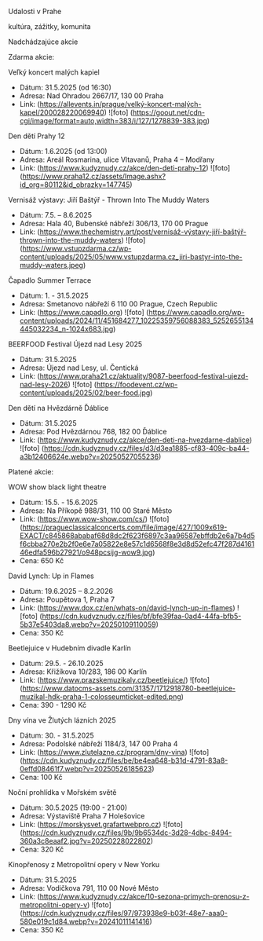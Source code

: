 Udalosti v Prahe

kultúra, zážitky, komunita

Nadchádzajúce akcie

Zdarma akcie:

Veľký koncert malých kapiel
- Dátum: 31.5.2025 (od 16:30)
- Adresa: Nad Ohradou 2667/17, 130 00 Praha
- Link: (https://allevents.in/prague/velký-koncert-malých-kapel/200028220069940)
![foto] (https://goout.net/cdn-cgi/image/format=auto,width=383/i/127/1278839-383.jpg)

Den dětí Prahy 12
- Dátum: 1.6.2025 (od 13:00)
- Adresa: Areál Rosmarina, ulice Vltavanů, Praha 4 – Modřany
- Link: (https://www.kudyznudy.cz/akce/den-deti-prahy-12)
![foto] (https://www.praha12.cz/assets/Image.ashx?id_org=80112&id_obrazky=147745)

Vernisáž výstavy: Jiří Baštýř - Thrown Into The Muddy Waters
- Dátum: 7.5. – 8.6.2025
- Adresa: Hala 40, Bubenské nábřeží 306/13, 170 00 Prague
- Link: (https://www.thechemistry.art/post/vernisáž-výstavy-jiří-baštýř-thrown-into-the-muddy-waters)
![foto] (https://www.vstupzdarma.cz/wp-content/uploads/2025/05/www.vstupzdarma.cz_jiri-bastyr-into-the-muddy-waters.jpeg)

Čapadlo Summer Terrace
- Dátum: 1. - 31.5.2025
- Adresa: Smetanovo nábřeží 6 110 00 Prague, Czech Republic
- Link: (https://www.capadlo.org)
![foto] (https://www.capadlo.org/wp-content/uploads/2024/11/451684277_10225359756088383_5252655134445032234_n-1024x683.jpg)

BEERFOOD Festival Újezd nad Lesy 2025
- Dátum: 31.5.2025
- Adresa: Újezd nad Lesy, ul. Čentická
- Link: (https://www.praha21.cz/aktuality/9087-beerfood-festival-ujezd-nad-lesy-2026)
![foto] (https://foodevent.cz/wp-content/uploads/2025/02/beer-food.jpg)

Den dětí na Hvězdárně Ďáblice
- Dátum: 31.5.2025
- Adresa: Pod Hvězdárnou 768, 182 00 Ďáblice
- Link: (https://www.kudyznudy.cz/akce/den-deti-na-hvezdarne-dablice)
![foto] (https://cdn.kudyznudy.cz/files/d3/d3ea1885-cf83-409c-ba44-a3b12406624e.webp?v=20250527055236)

Platené akcie:

WOW show black light theatre
- Dátum: 15.5. - 15.6.2025
- Adresa: Na Příkopě 988/31, 110 00 Staré Město
- Link: (https://www.wow-show.com/cs/)
![foto] (https://pragueclassicalconcerts.com/file/image/427/1009x619-EXACT/c845868ababaf68d8dc2f623f6897c3aa96587ebffdb2e6a7b4d5f6cbba270e2b2f0e6e7a05822e8e57c1d6568f8e3d8d52efc47f287d416146edfa596b27921/o948pcsijg-wow9.jpg)
- Cena: 650 Kč

David Lynch: Up in Flames
- Dátum: 19.6.2025 – 8.2.2026
- Adresa: Poupětova 1, Praha 7
- Link: (https://www.dox.cz/en/whats-on/david-lynch-up-in-flames)
![foto] (https://cdn.kudyznudy.cz/files/bf/bfe39faa-0ad4-44fa-bfb5-5b37e5403da8.webp?v=20250109110059)
- Cena: 350 Kč

Beetlejuice v Hudebním divadle Karlín
- Dátum: 29.5. - 26.10.2025
- Adresa: Křižíkova 10/283, 186 00 Karlín
- Link: (https://www.prazskemuzikaly.cz/beetlejuice/)
![foto] (https://www.datocms-assets.com/31357/1712918780-beetlejuice-muzikal-hdk-praha-1-colosseumticket-edited.png)
- Cena: 390 - 1290 Kč

Dny vína ve Žlutých lázních 2025
- Dátum: 30. - 31.5.2025
- Adresa: Podolské nábřeží 1184/3, 147 00 Praha 4
- Link: (https://www.zlutelazne.cz/program/dny-vina)
![foto] (https://cdn.kudyznudy.cz/files/be/be4ea648-b31d-4791-83a8-0effd08461f7.webp?v=20250526185623)
- Cena: 100 Kč

Noční prohlídka v Mořském světě
- Dátum: 30.5.2025 (19:00 - 21:00)
- Adresa: Výstaviště Praha 7 Holešovice
- Link: (https://morskysvet.grafartwebpro.cz)
![foto] (https://cdn.kudyznudy.cz/files/9b/9b6534dc-3d28-4dbc-8494-360a3c8eaaf2.jpg?v=20250228022802)
- Cena: 320 Kč

Kinopřenosy z Metropolitní opery v New Yorku
- Dátum: 31.5.2025
- Adresa: Vodičkova 791, 110 00 Nové Město
- Link: (https://www.kudyznudy.cz/akce/10-sezona-primych-prenosu-z-metropolitni-opery-v)
![foto] (https://cdn.kudyznudy.cz/files/97/973938e9-b03f-48e7-aaa0-580e019c1d84.webp?v=20241011141416)
- Cena: 350 Kč
